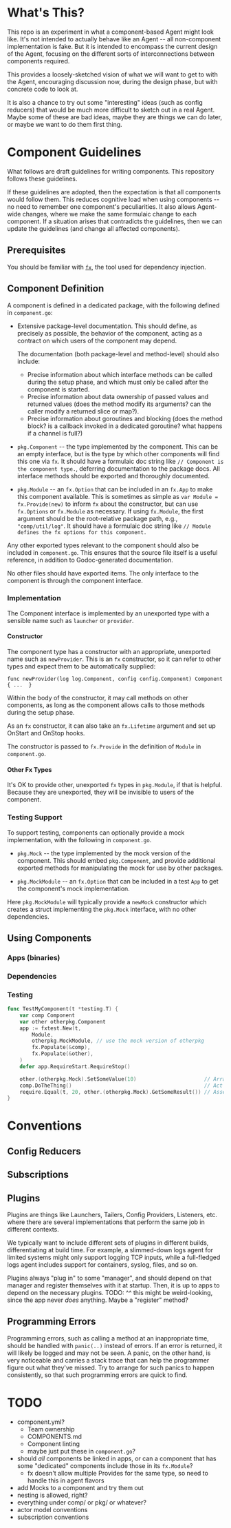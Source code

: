 # What's This?

This repo is an experiment in what a component-based Agent might look like.
It's not intended to actually behave like an Agent -- all non-component implementation is fake.
But it is intended to encompass the current design of the Agent, focusing on the different sorts of interconnections between components required.

This provides a loosely-sketched vision of what we will want to get to with the Agent, encouraging discussion now, during the design phase, but with concrete code to look at.

It is also a chance to try out some "interesting" ideas (such as config reducers) that would be much more difficult to sketch out in a real Agent.
Maybe some of these are bad ideas, maybe they are things we can do later, or maybe we want to do them first thing.

# Component Guidelines

What follows are draft guidelines for writing components.
This repository follows these guidelines.

If these guidelines are adopted, then the expectation is that all components would follow them.
This reduces cognitive load when using components -- no need to remember one component's peculiarities.
It also allows Agent-wide changes, where we make the same formulaic change to each component.
If a situation arises that contradicts the guidelines, then we can update the guidelines (and change all affected components).

## Prerequisites

You should be familiar with [`fx`](https://pkg.go.dev/go.uber.org/fx), the tool used for dependency injection.

## Component Definition

A component is defined in a dedicated package, with the following defined in `component.go`:

 * Extensive package-level documentation.
   This should define, as precisely as possible, the behavior of the component, acting as a contract on which users of the component may depend.

   The documentation (both package-level and method-level) should also include:

   * Precise information about which interface methods can be called during the setup phase, and which must only be called after the component is started.
   * Precise information about data ownership of passed values and returned values (does the method modify its arguments?  can the caller modify a returned slice or map?).
   * Precise information about goroutines and blocking (does the method block? is a callback invoked in a dedicated goroutine? what happens if a channel is full?)

 * `pkg.Component` -- the type implemented by the component.
   This can be an empty interface, but is the type by which other components will find this one via `fx`.
   It should have a formulaic doc string like `// Component is the component type.`, deferring documentation to the package docs.
   All interface methods should be exported and thoroughly documented.

 * `pkg.Module` -- an `fx.Option` that can be included in an `fx.App` to make this component available.
   This is sometimes as simple as `var Module = fx.Provide(new)` to inform `fx` about the constructor, but can use `fx.Options` or `fx.Module` as necessary.
   If using `fx.Module`, the first argument should be the root-relative package path, e.g., `"comp/util/log"`.
   It should have a formulaic doc string like `// Module defines the fx options for this component.`

Any other exported types relevant to the component should also be included in `component.go`.
This ensures that the source file itself is a useful reference, in addition to Godoc-generated documentation.

No other files should have exported items.
The only interface to the component is through the component interface.

### Implementation

The Component interface is implemented by an unexported type with a sensible name such as `launcher` or `provider`.

#### Constructor

The component type has a constructor with an appropriate, unexported name such as `newProvider`.
This is an `fx` constructor, so it can refer to other types and expect them to be automatically supplied:

```golang
func newProvider(log log.Component, config config.Component) Component { ...  }
```

Within the body of the constructor, it may call methods on other components, as long as the component allows calls to those methods during the setup phase.

As an `fx` constructor, it can also take an `fx.Lifetime` argument and set up OnStart and OnStop hooks.

The constructor is passed to `fx.Provide` in the definition of `Module` in `component.go`.

#### Other Fx Types

It's OK to provide other, unexported `fx` types in `pkg.Module`, if that is helpful.
Because they are unexported, they will be invisible to users of the component.

### Testing Support

To support testing, components can optionally provide a mock implementation, with the following in `component.go`.

 * `pkg.Mock` -- the type implemented by the mock version of the component.
   This should embed `pkg.Component`, and provide additional exported methods for manipulating the mock for use by other packages.

 * `pkg.MockModule` -- an `fx.Option` that can be included in a test `App` to get the component's mock implementation.

Here `pkg.MockModule` will typically provide a `newMock` constructor which creates a struct implementing the `pkg.Mock` interface, with no other dependencies.

## Using Components

### Apps (binaries)

### Dependencies

### Testing

```go
func TestMyComponent(t *testing.T) {
    var comp Component
    var other otherpkg.Component
    app := fxtest.New(t,
        Module,
        otherpkg.MockModule, // use the mock version of otherpkg
        fx.Populate(&comp),
        fx.Populate(&other),
    )
    defer app.RequireStart.RequireStop()

    other.(otherpkg.Mock).SetSomeValue(10)                      // Arrange
    comp.DoTheThing()                                           // Act
    require.Equal(t, 20, other.(otherpkg.Mock).GetSomeResult()) // Assert
}
```

# Conventions

## Config Reducers

## Subscriptions

## Plugins

Plugins are things like Launchers, Tailers, Config Providers, Listeners, etc. where there are several implementations that perform the same job in different contexts.

We typically want to include different sets of plugins in different builds, differentiating at build time.
For example, a slimmed-down logs agent for limited systems might only support logging TCP inputs, while a full-fledged logs agent includes support for containers, syslog, files, and so on.

Plugins always "plug in" to some "manager", and should depend on that manager and register themselves with it at startup.
Then, it is up to apps to depend on the necessary plugins.
TODO: ^^ this might be weird-looking, since the app never _does_ anything.  Maybe a "register" method?

## Programming Errors

Programming errors, such as calling a method at an inappropriate time, should be handled with `panic(..)` instead of errors.
If an error is returned, it will likely be logged and may not be seen.
A panic, on the other hand, is very noticeable and carries a stack trace that can help the programmer figure out what they've missed.
Try to arrange for such panics to happen consistently, so that such programming errors are quick to find.

# TODO

 * component.yml?
     * Team ownership
     * COMPONENTS.md
     * Component linting
     * maybe just put these in `component.go`?
 * should _all_ components be linked in apps, or can a component that has some "dedicated" components include those in its `fx.Module`?
   * fx doesn't allow multiple Provides for the same type, so need to handle this in agent flavors
 * add Mocks to a component and try them out
 * nesting is allowed, right?
 * everything under comp/ or pkg/ or whatever?
 * actor model conventions
 * subscription conventions
